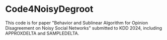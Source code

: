 # Code4NoisyDegroot
This code is for paper "Behavior and Sublinear Algorithm for Opinion Disagreement on Noisy Social Networks" submitted to KDD 2024, including APPROXDELTA and SAMPLEDELTA.
